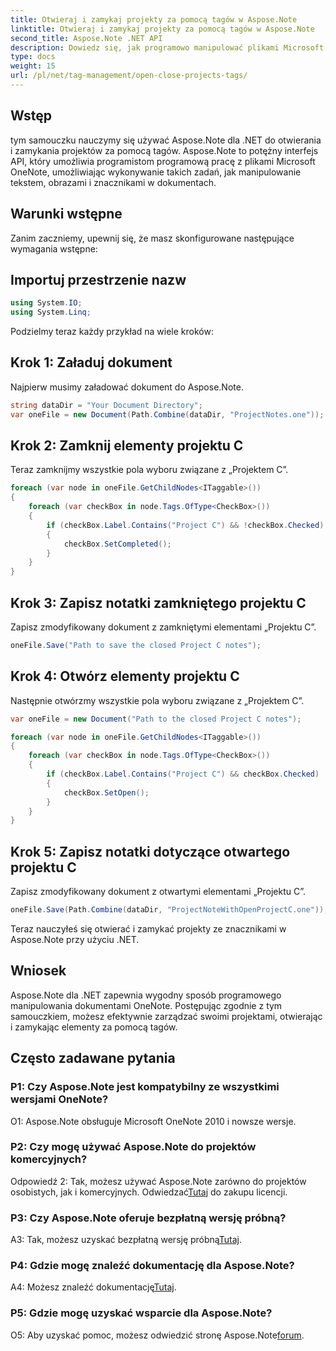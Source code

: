 ```yaml
---
title: Otwieraj i zamykaj projekty za pomocą tagów w Aspose.Note
linktitle: Otwieraj i zamykaj projekty za pomocą tagów w Aspose.Note
second_title: Aspose.Note .NET API
description: Dowiedz się, jak programowo manipulować plikami Microsoft OneNote przy użyciu Aspose.Note dla .NET. Efektywnie otwieraj i zamykaj projekty za pomocą tagów.
type: docs
weight: 15
url: /pl/net/tag-management/open-close-projects-tags/
---
```

## Wstęp

tym samouczku nauczymy się używać Aspose.Note dla .NET do otwierania i zamykania projektów za pomocą tagów. Aspose.Note to potężny interfejs API, który umożliwia programistom programową pracę z plikami Microsoft OneNote, umożliwiając wykonywanie takich zadań, jak manipulowanie tekstem, obrazami i znacznikami w dokumentach.

## Warunki wstępne

Zanim zaczniemy, upewnij się, że masz skonfigurowane następujące wymagania wstępne:

## Importuj przestrzenie nazw

```csharp
using System.IO;
using System.Linq;
```

Podzielmy teraz każdy przykład na wiele kroków:

## Krok 1: Załaduj dokument

Najpierw musimy załadować dokument do Aspose.Note.

```csharp
string dataDir = "Your Document Directory";
var oneFile = new Document(Path.Combine(dataDir, "ProjectNotes.one"));
```

## Krok 2: Zamknij elementy projektu C

Teraz zamknijmy wszystkie pola wyboru związane z „Projektem C”.

```csharp
foreach (var node in oneFile.GetChildNodes<ITaggable>())
{
    foreach (var checkBox in node.Tags.OfType<CheckBox>())
    {
        if (checkBox.Label.Contains("Project C") && !checkBox.Checked)
        {
            checkBox.SetCompleted();
        }
    }
}
```

## Krok 3: Zapisz notatki zamkniętego projektu C

Zapisz zmodyfikowany dokument z zamkniętymi elementami „Projektu C”.

```csharp
oneFile.Save("Path to save the closed Project C notes");
```

## Krok 4: Otwórz elementy projektu C

Następnie otwórzmy wszystkie pola wyboru związane z „Projektem C”.

```csharp
var oneFile = new Document("Path to the closed Project C notes");

foreach (var node in oneFile.GetChildNodes<ITaggable>())
{
    foreach (var checkBox in node.Tags.OfType<CheckBox>())
    {
        if (checkBox.Label.Contains("Project C") && checkBox.Checked)
        {
            checkBox.SetOpen();
        }
    }
}
```

## Krok 5: Zapisz notatki dotyczące otwartego projektu C

Zapisz zmodyfikowany dokument z otwartymi elementami „Projektu C”.

```csharp
oneFile.Save(Path.Combine(dataDir, "ProjectNoteWithOpenProjectC.one"));
```

Teraz nauczyłeś się otwierać i zamykać projekty ze znacznikami w Aspose.Note przy użyciu .NET.

## Wniosek

Aspose.Note dla .NET zapewnia wygodny sposób programowego manipulowania dokumentami OneNote. Postępując zgodnie z tym samouczkiem, możesz efektywnie zarządzać swoimi projektami, otwierając i zamykając elementy za pomocą tagów.

## Często zadawane pytania

### P1: Czy Aspose.Note jest kompatybilny ze wszystkimi wersjami OneNote?

O1: Aspose.Note obsługuje Microsoft OneNote 2010 i nowsze wersje.

### P2: Czy mogę używać Aspose.Note do projektów komercyjnych?

 Odpowiedź 2: Tak, możesz używać Aspose.Note zarówno do projektów osobistych, jak i komercyjnych. Odwiedzać[Tutaj](https://purchase.aspose.com/buy) do zakupu licencji.

### P3: Czy Aspose.Note oferuje bezpłatną wersję próbną?

 A3: Tak, możesz uzyskać bezpłatną wersję próbną[Tutaj](https://releases.aspose.com/).

### P4: Gdzie mogę znaleźć dokumentację dla Aspose.Note?

 A4: Możesz znaleźć dokumentację[Tutaj](https://reference.aspose.com/note/net/).

### P5: Gdzie mogę uzyskać wsparcie dla Aspose.Note?

 O5: Aby uzyskać pomoc, możesz odwiedzić stronę Aspose.Note[forum](https://forum.aspose.com/c/note/28).